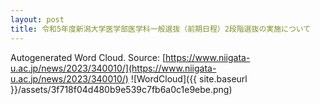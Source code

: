 ```yaml
---
layout: post
title: 令和5年度新潟大学医学部医学科一般選抜（前期日程）2段階選抜の実施について
---
```

Autogenerated Word Cloud.
Source\: [https://www.niigata-u.ac.jp/news/2023/340010/](https://www.niigata-u.ac.jp/news/2023/340010/)
![WordCloud]({{ site.baseurl }}/assets/3f718f04d480b9e539c7fb6a0c1e9ebe.png)